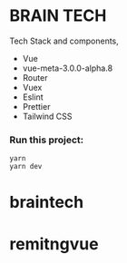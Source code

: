 # BRAIN TECH

 Tech Stack and components,

-   Vue
-   vue-meta-3.0.0-alpha.8
-   Router
-   Vuex
-   Eslint
-   Prettier
-   Tailwind CSS


### Run this project:

```
yarn
yarn dev
```
# braintech
# remitngvue
